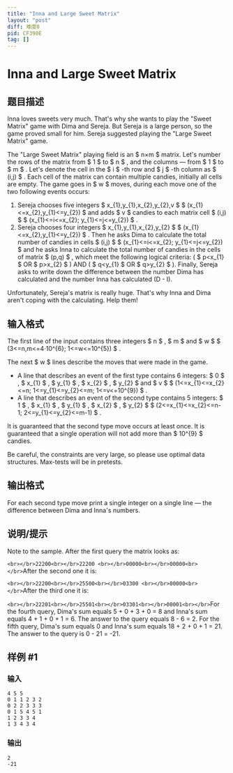 ```yaml
---
title: "Inna and Large Sweet Matrix"
layout: "post"
diff: 难度0
pid: CF390E
tag: []
---
```


# Inna and Large Sweet Matrix

## 题目描述

Inna loves sweets very much. That's why she wants to play the "Sweet Matrix" game with Dima and Sereja. But Sereja is a large person, so the game proved small for him. Sereja suggested playing the "Large Sweet Matrix" game.

The "Large Sweet Matrix" playing field is an $ n×m $ matrix. Let's number the rows of the matrix from $ 1 $ to $ n $ , and the columns — from $ 1 $ to $ m $ . Let's denote the cell in the $ i $ -th row and $ j $ -th column as $ (i,j) $ . Each cell of the matrix can contain multiple candies, initially all cells are empty. The game goes in $ w $ moves, during each move one of the two following events occurs:

1. Sereja chooses five integers $ x_{1},y_{1},x_{2},y_{2},v $ $ (x_{1}<=x_{2},y_{1}<=y_{2}) $ and adds $ v $ candies to each matrix cell $ (i,j) $ $ (x_{1}<=i<=x_{2}; y_{1}<=j<=y_{2}) $ .
2. Sereja chooses four integers $ x_{1},y_{1},x_{2},y_{2} $ $ (x_{1}<=x_{2},y_{1}<=y_{2}) $ . Then he asks Dima to calculate the total number of candies in cells $ (i,j) $ $ (x_{1}<=i<=x_{2}; y_{1}<=j<=y_{2}) $ and he asks Inna to calculate the total number of candies in the cells of matrix $ (p,q) $ , which meet the following logical criteria: ( $ p&lt;x_{1} $ OR $ p&gt;x_{2} $ ) AND ( $ q&lt;y_{1} $ OR $ q&gt;y_{2} $ ). Finally, Sereja asks to write down the difference between the number Dima has calculated and the number Inna has calculated (D - I).

Unfortunately, Sereja's matrix is really huge. That's why Inna and Dima aren't coping with the calculating. Help them!

## 输入格式

The first line of the input contains three integers $ n $ , $ m $ and $ w $ $ (3<=n,m<=4·10^{6}; 1<=w<=10^{5}) $ .

The next $ w $ lines describe the moves that were made in the game.

- A line that describes an event of the first type contains 6 integers: $ 0 $ , $ x_{1} $ , $ y_{1} $ , $ x_{2} $ , $ y_{2} $ and $ v $ $ (1<=x_{1}<=x_{2}<=n; 1<=y_{1}<=y_{2}<=m; 1<=v<=10^{9}) $ .
- A line that describes an event of the second type contains 5 integers: $ 1 $ , $ x_{1} $ , $ y_{1} $ , $ x_{2} $ , $ y_{2} $ $ (2<=x_{1}<=x_{2}<=n-1; 2<=y_{1}<=y_{2}<=m-1) $ .

It is guaranteed that the second type move occurs at least once. It is guaranteed that a single operation will not add more than $ 10^{9} $ candies.

Be careful, the constraints are very large, so please use optimal data structures. Max-tests will be in pretests.

## 输出格式

For each second type move print a single integer on a single line — the difference between Dima and Inna's numbers.

## 说明/提示

Note to the sample. After the first query the matrix looks as:

`<br></br>22200<br></br>22200 <br></br>00000<br></br>00000<br></br>`After the second one it is:

`<br></br>22200<br></br>25500<br></br>03300 <br></br>00000<br></br>`After the third one it is:

`<br></br>22201<br></br>25501<br></br>03301<br></br>00001<br></br>`For the fourth query, Dima's sum equals 5 + 0 + 3 + 0 = 8 and Inna's sum equals 4 + 1 + 0 + 1 = 6. The answer to the query equals 8 - 6 = 2. For the fifth query, Dima's sum equals 0 and Inna's sum equals 18 + 2 + 0 + 1 = 21. The answer to the query is 0 - 21 = -21.

## 样例 #1

### 输入

```
4 5 5
0 1 1 2 3 2
0 2 2 3 3 3
0 1 5 4 5 1
1 2 3 3 4
1 3 4 3 4

```

### 输出

```
2
-21

```


